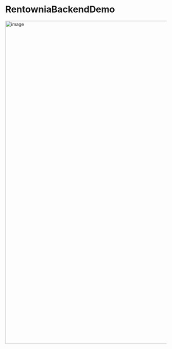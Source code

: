 # RentowniaBackendDemo
 
<img width="1010" alt="image" src="https://user-images.githubusercontent.com/110846802/225705702-463aa4f6-e8bf-4d37-a579-c404b547445a.png">
